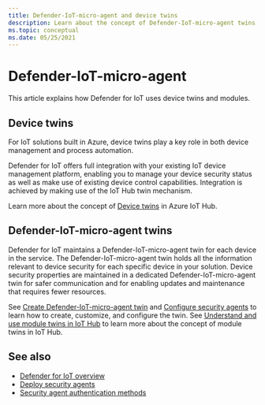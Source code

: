 ```yaml
---
title: Defender-IoT-micro-agent and device twins
description: Learn about the concept of Defender-IoT-micro-agent twins and how they are used in Defender for IoT.
ms.topic: conceptual
ms.date: 05/25/2021
---
```


# Defender-IoT-micro-agent

This article explains how Defender for IoT uses device twins and modules.

## Device twins

For IoT solutions built in Azure, device twins play a key role in both device management and process automation.

Defender for IoT offers full integration with your existing IoT device management platform, enabling you to manage your device security status as well as make use of existing device control capabilities. Integration is achieved by making use of the IoT Hub twin mechanism.

Learn more about the concept of [Device twins](../../iot-hub/iot-hub-devguide-device-twins.md#device-twins) in Azure IoT Hub.

## Defender-IoT-micro-agent twins

Defender for IoT maintains a Defender-IoT-micro-agent twin for each device in the service.
The Defender-IoT-micro-agent twin holds all the information relevant to device security for each specific device in your solution.
Device security properties are maintained in a dedicated Defender-IoT-micro-agent twin for safer communication and for enabling updates and maintenance that requires fewer resources.

See [Create Defender-IoT-micro-agent twin](quickstart-create-security-twin.md) and [Configure security agents](how-to-agent-configuration.md) to learn how to create, customize, and configure the twin. See [Understand and use module twins in IoT Hub](../../iot-hub/iot-hub-devguide-module-twins.md) to learn more about the concept of module twins in IoT Hub.

## See also

- [Defender for IoT overview](overview.md)
- [Deploy security agents](how-to-deploy-agent.md)
- [Security agent authentication methods](concept-security-agent-authentication-methods.md)
